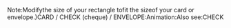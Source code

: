 Note:Modifythe size of your rectangle tofit the sizeof your card 
	or envelope.)CARD / CHECK (cheque) / ENVELOPE:Animation:Also see:CHECK